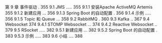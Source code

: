 第 9 章  事件驱动 . 355
9.1  JMS ..... 355
9.1.1  安装Apache ActiveMQ Artemis  355
9.1.2  新建应用 ... 356
9.1.3  Spring Boot 的自动配置 . 356
9.1.4  示例 ..... 356
9.1.5  Topic 和 Queue ... 358
9.2  RabbitMQ . 360
9.3  Kafka .. 367
9.4  Websocket  374
9.4.1  STOMP Websocket ... 374
9.4.2  Reactive Websocket .. 379
9.5  RSocket ..... 382
9.5.1  新建应用 ... 382
9.5.2  Spring Boot 的自动配置 . 383
9.5.3  示例 ..... 383
9.6  小结 .... 388